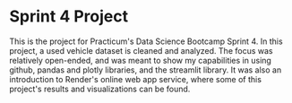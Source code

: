 # Sprint 4 Project
This is the project for Practicum's Data Science Bootcamp Sprint 4. In this project, a used vehicle dataset is cleaned and analyzed. The focus was relatively open-ended, and was meant to show my capabilities in using github, pandas and plotly libraries, and the streamlit library. It was also an introduction to Render's online web app service, where some of this project's results and visualizations can be found. 
